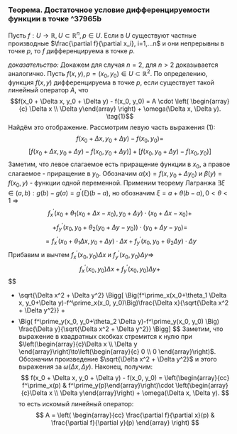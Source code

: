 ### Теорема. Достаточное условие дифференцируемости функции в точке ^37965b
Пусть $f: U \to \mathbb{R}, U \subset \mathbb{R}^n, p\in U$.
Если в $U$ существуют частные производные $\frac{\partial f}{\partial x_i}, i=1,...n$ и они непрерывны в точке $p$, то $f$ дифференцируема в точке $p$.

*доказательство:*
Докажем для случая $n=2$, для $n \gt 2$ доказывается аналогично.
Пусть $f(x, y), p=(x_0, y_0)\in U \subset \mathbb{R}^2$.
По определению, функция $f(x, y)$ дифференцируема в точке $p$, если существует такой линейный оператор $A$, что $$f(x_0 + \Delta x, y_0 + \Delta y) - f(x_0, y_0) = A \cdot \left( \begin{array}{c} \Delta x \\ \Delta y\end{array} \right) + \omega(\Delta x, \Delta y). \tag{1}$$Найдём это отображение. Рассмотрим левую часть выражения $(1)$:
$$f(x_0 + \Delta x, y_0 + \Delta y) - f(x_0, y_0) =$$
$$ \Big[f(x_0 + \Delta x, y_0 + \Delta y) - f(x_0, y_0 + \Delta y)\Big] + \Big[f(x_0, y_0 + \Delta y) - f(x_0, y_0)\Big]$$
Заметим, что левое слагаемое есть приращение функции в $x_0$, а правое слагаемое - приращение в $y_0$.
Обозначим $\alpha (x) = f(x, y_0 + \Delta y_0)$ и $\beta (y) = f(x_0, y)$ - функции одной переменной. Применим теорему Лагранжа $\exists \xi \in (a, b): g(b)-g(a)=g^\prime (\xi)(b-a)$, но обозначим $\xi = a + \theta(b-a), 0 \lt \theta \lt 1$ $\Rightarrow$
$$
f^\prime_x(x_0+\theta_1(x_0 + \Delta x - x_0), y_0+\Delta y)
\cdot
(x_0 + \Delta x - x_0) +
$$$$
+
f^\prime_y(x_0, y_0 +\theta_2(y_0+\Delta y - y_0))
\cdot
(y_0+\Delta y - y_0) =
$$
$$
= f^\prime_x(x_0+\theta_1\Delta x, y_0+\Delta y)\cdot\Delta x + f^\prime_y(x_0, y_0+\theta_2 \Delta y)\cdot\Delta y
$$
Прибавим и вычтем $f^\prime_x(x_0, y_0)\Delta x$ и $f^\prime_y(x_0, y_0) \Delta y \Rightarrow$
$$
f^\prime_x(x_0, y_0)\Delta x + f^\prime_y(x_0, y_0) \Delta y +
$$
$$
+ \sqrt{\Delta x^2 + \Delta y^2} \Bigg[
\Big(f^\prime_x(x_0+\theta_1 \Delta x, y_0+\Delta y)-f^\prime_x(x_0, y_0)\Big)\frac{\Delta x}{\sqrt{\Delta x^2 + \Delta y^2}} +
$$
$$
+ \Big(
f^\prime_y(x_0, y_0+\theta_2 \Delta y)-f^\prime_y(x_0, y_0)
\Big) \frac{\Delta y}{\sqrt{\Delta x^2 + \Delta y^2}}
\Bigg]
$$
Заметим, что выражение в квадратных скобках стремится к нулю при $\left(\begin{array}{c}\Delta x \\ \Delta y \end{array}\right)\to\left(\begin{array}{c} 0 \\ 0 \end{array}\right)$. Обозначим произведение $\sqrt{\Delta x^2 + \Delta y^2}$  и этого выражения за $\omega (\Delta x, \Delta y)$. Наконец, получим:
$$
f(x_0 + \Delta x, y_0 + \Delta y) - f(x_0, y_0)
=
\left(\begin{array}{cc} f^\prime_x(p) & f^\prime_y(p)\end{array}\right)\cdot \left(\begin{array}{c}\Delta x \\ \Delta y\end{array}\right) + \omega(\Delta x, \Delta y).
$$
то есть искомый линейный оператор: 
$$
A = \left(
\begin{array}{cc}
\frac{\partial f}{\partial x}(p) & \frac{\partial f}{\partial y}(p)
\end{array}
\right)
$$
